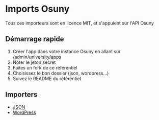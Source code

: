 # Imports Osuny

Tous ces importeurs sont en licence MIT, et s'appuient sur l'API Osuny

## Démarrage rapide

1. Créer l'app dans votre instance Osuny en allant sur /admin/university/apps
2. Noter le jeton secret
3. Faites un fork de ce référentiel
4. Choisissez le bon dossier (json, wordpress...)
5. Suivez le README du référentiel

## Importers
- [JSON](/json/README.md)
- [WordPress](/wordpress/README.md)